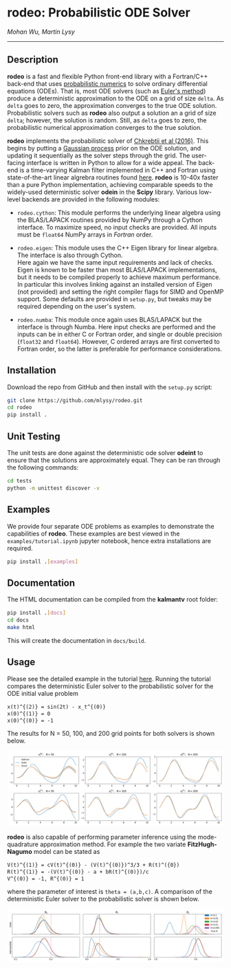 # **rodeo:** Probabilistic ODE Solver

*Mohan Wu, Martin Lysy*

---

## Description

**rodeo** is a fast and flexible Python front-end library with a Fortran/C++ back-end that uses [probabilistic numerics](http://probabilistic-numerics.org/) to solve ordinary differential equations (ODEs).  That is, most ODE solvers (such as [Euler's method](https://en.wikipedia.org/wiki/Euler_method)) produce a deterministic approximation to the ODE on a grid of size `delta`.  As `delta` goes to zero, the approximation converges to the true ODE solution.  Probabilistic solvers such as **rodeo** also output a solution an a grid of size `delta`; however, the solution is random.  Still, as `delta` goes to zero, the probabilistic numerical approximation converges to the true solution.

**rodeo** implements the probabilistic solver of [Chkrebtii et al (2016)](https://projecteuclid.org/euclid.ba/1473276259). This begins by putting a [Gaussian process](https://en.wikipedia.org/wiki/Gaussian_process) prior on the ODE solution, and updating it sequentially as the solver steps through the grid. The user-facing interface is written in Python to allow for a wide appeal. The back-end is a time-varying Kalman filter implemented in C++ and Fortran using state-of-the-art linear algrebra routines found [here](https://github.com/mlysy/kalmantv). **rodeo** is 10-40x faster than a pure Python implementation, achieving comparable speeds to the widely-used deterministic solver **odein** in the **Scipy** library. Various low-level backends are provided in the following modules:

- `rodeo.cython`: This module performs the underlying linear algebra using the BLAS/LAPACK routines provided by NumPy through a Cython interface. 
  To maximize speed, no input checks are provided.  All inputs must be `float64` NumPy arrays in *Fortran* order. 

- `rodeo.eigen`: This module uses the C++ Eigen library for linear algebra.  The interface is also through Cython.  
  Here again we have the same input requirements and lack of checks.  Eigen is known to be faster than most BLAS/LAPACK implementations, 
  but it needs to be compiled properly to achieve maximum performance.  In particular this involves linking against an installed version of Eigen (not provided)
  and setting the right compiler flags for SIMD and OpenMP support.  Some defaults are provided in `setup.py`, but tweaks may be required depending on the user's system. 

- `rodeo.numba`: This module once again uses BLAS/LAPACK but the interface is through Numba.  Here input checks are performed and the inputs can be 
  in either C or Fortran order, and single or double precision (`float32` and `float64`).  However, C ordered arrays are first converted to Fortran order, 
  so the latter is preferable for performance considerations.

## Installation

Download the repo from GitHub and then install with the `setup.py` script:

```bash
git clone https://github.com/mlysy/rodeo.git
cd rodeo
pip install .
```

## Unit Testing

The unit tests are done against the deterministic ode solver **odeint** to ensure that the solutions are approximately equal. They can be ran through the following commands:

```bash
cd tests
python -m unittest discover -v
```

## Examples

We provide four separate ODE problems as examples to demonstrate the capabilities of **rodeo**. These examples are best viewed in the `examples/tutorial.ipynb` jupyter notebook, hence extra installations are required.

```bash
pip install .[examples]
```

## Documentation

The HTML documentation can be compiled from the **kalmantv** root folder:
```bash
pip install .[docs]
cd docs
make html
```
This will create the documentation in `docs/build`.

## Usage

Please see the detailed example in the tutorial [here](https://nbviewer.jupyter.org/github/mlysy/rodeo/blob/cythonize/examples/tutorial.ipynb).  Running the tutorial compares the deterministic Euler solver to the probabilistic solver for the ODE initial value problem

```
x(t)^{(2)} = sin(2t) - x_t^{(0)}
x(0)^{(1)} = 0
x(0)^{(0)} = -1
```

The results for N = 50, 100, and 200 grid points for both solvers is shown below.

![chkrebtii](/docs/figures/chkrebtiifigure.png)

**rodeo** is also capable of performing parameter inference using the mode-quadrature approximation method. For example the two variate **FitzHugh-Nagumo** model can be stated as
```
V(t)^{(1)} = cV(t)^{(0)} - (V(t)^{(0)})^3/3 + R(t)^({0})
R(t)^{(1)} = -(V(t)^{(0)} - a + bR(t)^{(0)})/c
V^{(0)} = -1, R^{(0)} = 1
```
where the parameter of interest is `theta = (a,b,c)`. A comparison of the deterministic Euler solver to the probabilistic solver is shown below.

![fitzhugh](/docs/figures/fitzfigure.png)
